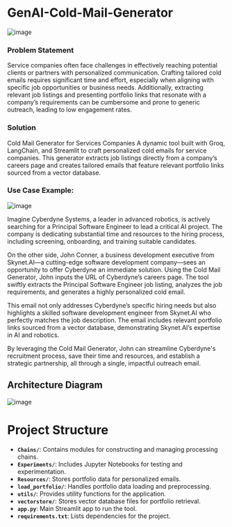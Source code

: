# GenAI-Cold-Mail-Generator
![image](https://github.com/user-attachments/assets/441d5287-af4b-42cf-b74d-873f3ffbb513)

### Problem Statement 
Service companies often face challenges in effectively reaching potential clients or partners with personalized communication. Crafting tailored cold emails requires significant time and effort, especially when aligning with specific job opportunities or business needs. Additionally, extracting relevant job listings and presenting portfolio links that resonate with a company’s requirements can be cumbersome and prone to generic outreach, leading to low engagement rates.

### Solution
Cold Mail Generator for Services Companies
A dynamic tool built with Groq, LangChain, and Streamlit to craft personalized cold emails for service companies. This generator extracts job listings directly from a company’s careers page and creates tailored emails that feature relevant portfolio links sourced from a vector database.

### Use Case Example:
![image](https://github.com/user-attachments/assets/35d12925-3d29-4c0d-b5af-65b57f26c5d4)

Imagine Cyberdyne Systems, a leader in advanced robotics, is actively searching for a Principal Software Engineer to lead a critical AI project. The company is dedicating substantial time and resources to the hiring process, including screening, onboarding, and training suitable candidates.

On the other side, John Conner, a business development executive from Skynet.AI—a cutting-edge software development company—sees an opportunity to offer Cyberdyne an immediate solution. Using the Cold Mail Generator, John inputs the URL of Cyberdyne’s careers page. The tool swiftly extracts the Principal Software Engineer job listing, analyzes the job requirements, and generates a highly personalized cold email.

This email not only addresses Cyberdyne’s specific hiring needs but also highlights a skilled software development engineer from Skynet.AI who perfectly matches the job description. The email includes relevant portfolio links sourced from a vector database, demonstrating Skynet.AI’s expertise in AI and robotics.

By leveraging the Cold Mail Generator, John can streamline Cyberdyne's recruitment process, save their time and resources, and establish a strategic partnership, all through a single, impactful outreach email.

## Architecture Diagram
![image](https://github.com/user-attachments/assets/75570621-e862-4bad-b32a-4fe2dc4c2e85)

# Project Structure

- **`Chains/`**: Contains modules for constructing and managing processing chains.
- **`Experiments/`**: Includes Jupyter Notebooks for testing and experimentation.
- **`Resources/`**: Stores portfolio data for personalized emails.
- **`load_portfolio/`**: Handles portfolio data loading and preprocessing.
- **`utils/`**: Provides utility functions for the application.
- **`vectorstore/`**: Stores vector database files for portfolio retrieval.
- **`app.py`**: Main Streamlit app to run the tool.
- **`requirements.txt`**: Lists dependencies for the project.
